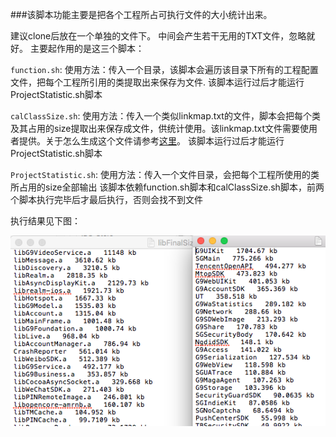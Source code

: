 ###该脚本功能主要是把各个工程所占可执行文件的大小统计出来。

建议clone后放在一个单独的文件下。
中间会产生若干无用的TXT文件，忽略就好。
主要起作用的是这三个脚本：

`function.sh`:
使用方法：传入一个目录，该脚本会遍历该目录下所有的工程配置文件，把每个工程所引用的类提取出来保存为文件.
该脚本运行过后才能运行ProjectStatistic.sh脚本	

`calClassSize.sh`:
使用方法：传入一个类似linkmap.txt的文件，脚本会把每个类及其占用的size提取出来保存成文件，供统计使用。该linkmap.txt文件需要使用者提供。关于怎么生成这个文件请参考[这里](http://blog.cnbang.net/tech/2296/)。
该脚本运行过后才能运行ProjectStatistic.sh脚本	

`ProjectStatistic.sh`:
使用方法：传入一个文件目录，会把每个工程所使用的类所占用的size全部输出
该脚本依赖function.sh脚本和calClassSize.sh脚本，前两个脚本执行完毕后才最后执行，否则会找不到文件

执行结果见下图：

![](1.png)